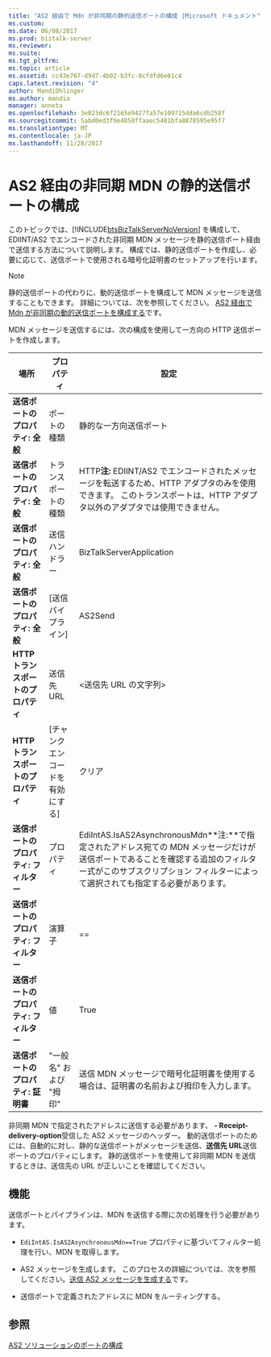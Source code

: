 ```yaml
---
title: "AS2 経由で Mdn が非同期の静的送信ポートの構成 |Microsoft ドキュメント"
ms.custom: 
ms.date: 06/08/2017
ms.prod: biztalk-server
ms.reviewer: 
ms.suite: 
ms.tgt_pltfrm: 
ms.topic: article
ms.assetid: cc43e767-d9d7-4b02-b3fc-0cfdfd6e61c4
caps.latest.revision: "4"
author: MandiOhlinger
ms.author: mandia
manager: anneta
ms.openlocfilehash: 3e023dc6f2165e9427fa57e109715dda6cdb258f
ms.sourcegitcommit: 5abd0ed3f9e4858ffaaec5481bfa8878595e95f7
ms.translationtype: MT
ms.contentlocale: ja-JP
ms.lasthandoff: 11/28/2017
---
```

# <a name="configuring-a-static-send-port-for-asynchronous-mdns-over-as2"></a>AS2 経由の非同期 MDN の静的送信ポートの構成
このトピックでは、[!INCLUDE[btsBizTalkServerNoVersion](../includes/btsbiztalkservernoversion-md.md)] を構成して、EDIINT/AS2 でエンコードされた非同期 MDN メッセージを静的送信ポート経由で送信する方法について説明します。 構成では、静的送信ポートを作成し、必要に応じて、送信ポートで使用される暗号化証明書のセットアップを行います。  
  
> [!NOTE]
>  静的送信ポートの代わりに、動的送信ポートを構成して MDN メッセージを送信することもできます。 詳細については、次を参照してください。 [AS2 経由で Mdn が非同期の動的送信ポートを構成する](../core/configuring-a-dynamic-send-port-for-asynchronous-mdns-over-as2.md)です。  
  
 MDN メッセージを送信するには、次の構成を使用して一方向の HTTP 送信ポートを作成します。  
  
|場所|プロパティ|設定|  
|--------------|--------------|-------------|  
|**送信ポートのプロパティ: 全般**|ポートの種類|静的な一方向送信ポート|  
|**送信ポートのプロパティ: 全般**|トランスポートの種類|HTTP**注:** EDIINT/AS2 でエンコードされたメッセージを転送するため、HTTP アダプタのみを使用できます。 このトランスポートは、HTTP アダプタ以外のアダプタでは使用できません。|  
|**送信ポートのプロパティ: 全般**|送信ハンドラー|BizTalkServerApplication|  
|**送信ポートのプロパティ: 全般**|[送信パイプライン]|AS2Send|  
|**HTTP トランスポートのプロパティ**|送信先 URL|\<送信先 URL の文字列\>|  
|**HTTP トランスポートのプロパティ**|[チャンク エンコードを有効にする]|クリア|  
|**送信ポートのプロパティ: フィルター**|プロパティ|EdiIntAS.IsAS2AsynchronousMdn**注:**で指定されたアドレス宛ての MDN メッセージだけが送信ポートであることを確認する追加のフィルター式がこのサブスクリプション フィルターによって選択されても指定する必要があります。|  
|**送信ポートのプロパティ: フィルター**|演算子|==|  
|**送信ポートのプロパティ: フィルター**|値|True|  
|**送信ポートのプロパティ: 証明書**|"一般名" および "拇印"|送信 MDN メッセージで暗号化証明書を使用する場合は、証明書の名前および拇印を入力します。|  
  
 非同期 MDN で指定されたアドレスに送信する必要があります、 **- Receipt-delivery-option**受信した AS2 メッセージのヘッダー。 動的送信ポートのためには、自動的に対し、静的な送信ポートがメッセージを送信、**送信先 URL**送信ポートのプロパティにします。 静的送信ポートを使用して非同期 MDN を送信するときは、送信先の URL が正しいことを確認してください。  
  
## <a name="functionality"></a>機能  
 送信ポートとパイプラインは、MDN を送信する際に次の処理を行う必要があります。  
  
-   `EdiIntAS.IsAS2AsynchronousMdn==True` プロパティに基づいてフィルター処理を行い、MDN を取得します。  
  
-   AS2 メッセージを生成します。 このプロセスの詳細については、次を参照してください。[送信 AS2 メッセージを生成する](../core/generating-an-outgoing-as2-message.md)です。  
  
-   送信ポートで定義されたアドレスに MDN をルーティングする。  
  
## <a name="see-also"></a>参照  
 [AS2 ソリューションのポートの構成](../core/configuring-ports-for-an-as2-solution.md)